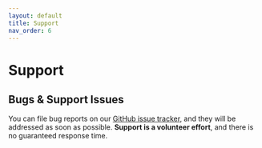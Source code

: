 ```yaml
---
layout: default
title: Support
nav_order: 6
---
```

# Support

## Bugs & Support Issues


You can file bug reports on our [GitHub issue tracker](https://github.com/diogofgm/TA-pinsafe/issues), and they will be addressed as soon as possible.
**Support is a volunteer effort**, and there is no guaranteed response time.


